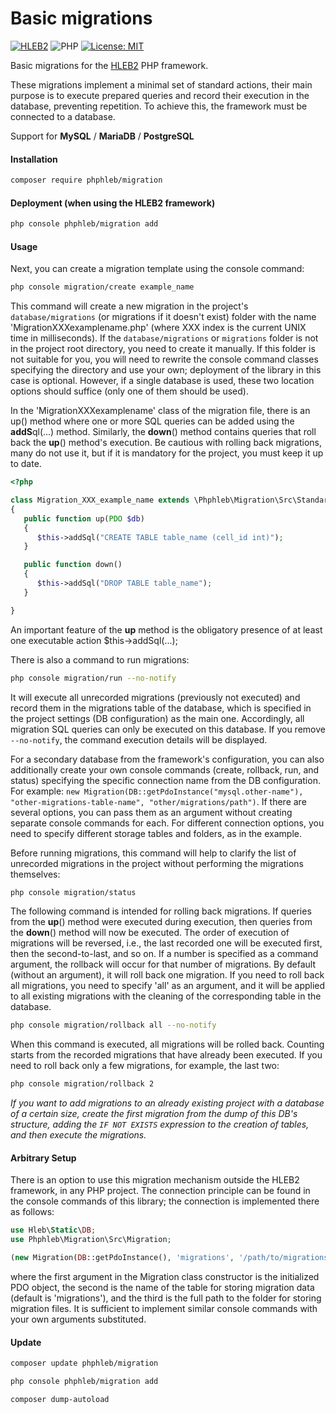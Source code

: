# Basic migrations

[![HLEB2](https://img.shields.io/badge/HLEB-2-darkcyan)](https://github.com/phphleb/hleb) ![PHP](https://img.shields.io/badge/PHP-^8.2-blue) [![License: MIT](https://img.shields.io/badge/License-MIT%20(Free)-brightgreen.svg)](https://github.com/phphleb/hleb/blob/master/LICENSE)

Basic migrations for the [HLEB2](https://github.com/phphleb/hleb) PHP framework.


These migrations implement a minimal set of standard actions, their main purpose is to execute prepared queries and record their execution in the database, preventing repetition.
To achieve this, the framework must be connected to a database.

Support for __MySQL__ / __MariaDB__ / __PostgreSQL__

#### Installation
```bash
composer require phphleb/migration
```
#### Deployment (when using the HLEB2 framework)
```bash
php console phphleb/migration add
```

#### Usage
Next, you can create a migration template using the console command:
```bash
php console migration/create example_name
```

This command will create a new migration in the project's `database/migrations` (or migrations if it doesn't exist) folder with the name 'MigrationXXXexamplename.php' (where XXX index is the current UNIX time in milliseconds). If the `database/migrations` or `migrations` folder is not in the project root directory, you need to create it manually. If this folder is not suitable for you, you will need to rewrite the console command classes specifying the directory and use your own; deployment of the library in this case is optional. However, if a single database is used, these two location options should suffice (only one of them should be used).

In the 'MigrationXXXexamplename' class of the migration file, there is an up() method where one or more SQL queries can be added using the **addS**ql(...) method. Similarly, the **down**() method contains queries that roll back the **up**() method's execution. Be cautious with rolling back migrations, many do not use it, but if it is mandatory for the project, you must keep it up to date.

```php
<?php

class Migration_XXX_example_name extends \Phphleb\Migration\Src\StandardMigration
{
   public function up(PDO $db)
   {
      $this->addSql("CREATE TABLE table_name (cell_id int)");
   }

   public function down()
   {
      $this->addSql("DROP TABLE table_name");
   }

}


```
An important feature of the **up** method is the obligatory presence of at least one executable action $this->addSql(...);

There is also a command to run migrations:

```bash
php console migration/run --no-notify
```

It will execute all unrecorded migrations (previously not executed) and record them in the migrations table of the database, which is specified in the project settings (DB configuration) as the main one. Accordingly, all migration SQL queries can only be executed on this database. If you remove `--no-notify`, the command execution details will be displayed.

For a secondary database from the framework's configuration, you can also additionally create your own console commands (create, rollback, run, and status) specifying the specific connection name from the DB configuration. For example: `new Migration(DB::getPdoInstance("mysql.other-name"), "other-migrations-table-name", "other/migrations/path")`. If there are several options, you can pass them as an argument without creating separate console commands for each. For different connection options, you need to specify different storage tables and folders, as in the example.

Before running migrations, this command will help to clarify the list of unrecorded migrations in the project without performing the migrations themselves:

```bash
php console migration/status
```

The following command is intended for rolling back migrations. If queries from the **up**() method were executed during execution, then queries from the **down**() method will now be executed. The order of execution of migrations will be reversed, i.e., the last recorded one will be executed first, then the second-to-last, and so on. If a number is specified as a command argument, the rollback will occur for that number of migrations. By default (without an argument), it will roll back one migration. If you need to roll back all migrations, you need to specify 'all' as an argument, and it will be applied to all existing migrations with the cleaning of the corresponding table in the database.

```bash
php console migration/rollback all --no-notify
```

When this command is executed, all migrations will be rolled back. Counting starts from the recorded migrations that have already been executed. If you need to roll back only a few migrations, for example, the last two:


```bash
php console migration/rollback 2
```


_If you want to add migrations to an already existing project with a database of a certain size, create the first migration from the dump of this DB's structure, adding the `IF NOT EXISTS` expression to the creation of tables, and then execute the migrations._

#### Arbitrary Setup

There is an option to use this migration mechanism outside the HLEB2 framework, in any PHP project. The connection principle can be found in the console commands of this library; the connection is implemented there as follows:


```php
use Hleb\Static\DB;
use Phphleb\Migration\Src\Migration;

(new Migration(DB::getPdoInstance(), 'migrations', '/path/to/migrations/'))->run();

```

where the first argument in the Migration class constructor is the initialized PDO object, the second is the name of the table for storing migration data (default is 'migrations'), and the third is the full path to the folder for storing migration files. It is sufficient to implement similar console commands with your own arguments substituted.

#### Update

```bash
composer update phphleb/migration

php console phphleb/migration add

composer dump-autoload
```
